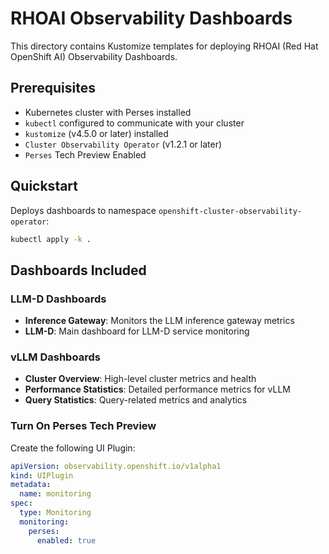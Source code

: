 # RHOAI Observability Dashboards

This directory contains Kustomize templates for deploying RHOAI (Red Hat OpenShift AI) Observability Dashboards.

## Prerequisites

- Kubernetes cluster with Perses installed
- `kubectl` configured to communicate with your cluster
- `kustomize` (v4.5.0 or later) installed
- `Cluster Observability Operator` (v1.2.1 or later)
- `Perses` Tech Preview Enabled

## Quickstart

Deploys dashboards to namespace `openshift-cluster-observability-operator`:

```bash
kubectl apply -k .
```

## Dashboards Included

### LLM-D Dashboards
- **Inference Gateway**: Monitors the LLM inference gateway metrics
- **LLM-D**: Main dashboard for LLM-D service monitoring

### vLLM Dashboards
- **Cluster Overview**: High-level cluster metrics and health
- **Performance Statistics**: Detailed performance metrics for vLLM
- **Query Statistics**: Query-related metrics and analytics

### Turn On Perses Tech Preview

Create the following UI Plugin:

```yaml
apiVersion: observability.openshift.io/v1alpha1
kind: UIPlugin
metadata:
  name: monitoring
spec:
  type: Monitoring
  monitoring:
    perses:
      enabled: true
```
